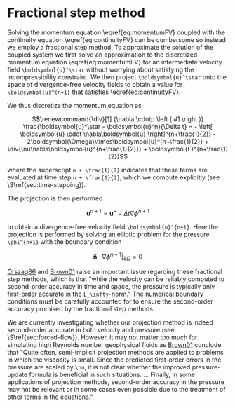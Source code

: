 # Fractional step method

Solving the momentum equation \eqref{eq:momentumFV} coupled with the continuity equation \eqref{eq:continuityFV} can be
cumbersome so instead we employ a fractional step method. To approximate the solution of the coupled system we first
solve an approximation to the discretized momentum equation \eqref{eq:momentumFV} for an intermediate velocity field
``\boldsymbol{u}^\star`` without worrying about satisfying the incompressibility constraint. We then project ``\boldsymbol{u}^\star`` onto
the space of divergence-free velocity fields to obtain a value for ``\boldsymbol{u}^{n+1}`` that satisfies
\eqref{eq:continuityFV}.

We thus discretize the momentum equation as
```math
\renewcommand{\div}[1] {\nabla \cdotp \left ( #1 \right )}
\frac{\boldsymbol{u}^\star - \boldsymbol{u}^n}{\Delta t}
  = - \left[ \boldsymbol{u} \cdot \nabla\boldsymbol{u} \right]^{n+\frac{1}{2}}
  - 2\boldsymbol{\Omega}\times\boldsymbol{u}^{n+\frac{1}{2}}
  + \div{\nu\nabla\boldsymbol{u}^{n+\frac{1}{2}}}
  + \boldsymbol{F}^{n+\frac{1}{2}}
```
where the superscript ``n + \frac{1}{2}`` indicates that these terms are evaluated at time step ``n + \frac{1}{2}``, which
we compute explicitly (see \S\ref{sec:time-stepping}).

The projection is then performed
```math
   \boldsymbol{u}^{n+1} = \boldsymbol{u}^\star - \Delta t \nabla \phi^{n+1}
```
to obtain a divergence-free velocity field ``\boldsymbol{u}^{n+1}``. Here the projection is performed by solving an elliptic
problem for the pressure ``\phi^{n+1}`` with the boundary condition
```math
\newcommand{\uvec}[1]{\boldsymbol{\hat{\textbf{#1}}}}
  \boldsymbol{\hat{n}} \cdotp \nabla\phi^{n+1} |_{\partial\Omega} = 0
```

[Orszag86](@cite) and [Brown01](@cite) raise an important issue regarding these fractional step methods, which is that
"while the velocity can be reliably computed to second-order accuracy in time and space, the pressure is typically only
first-order accurate in the ``L_\infty``-norm." The numerical boundary conditions must be carefully accounted for to
ensure the second-order accuracy promised by the fractional step methods.

We are currently investigating whether our projection method is indeed second-order accurate in both velocity and
pressure (see \S\ref{sec:forced-flow}). However, it may not matter too much for simulating high Reynolds number
geophysical fluids as [Brown01](@cite) conclude that "Quite often, semi-implicit projection methods are applied to
problems in which the viscosity is small. Since the predicted first-order errors in the pressure are scaled by ``\nu``,
it is not clear whether the improved pressure-update formula is beneficial in such situations. ... Finally, in some
applications of projection methods, second-order accuracy in the pressure may not be relevant or in some cases even
possible due to the treatment of other terms in the equations."
